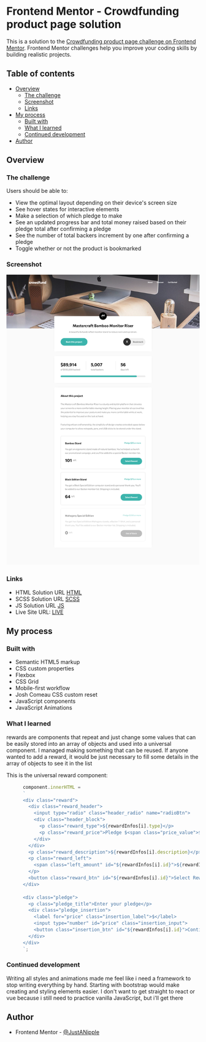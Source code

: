 # Frontend Mentor - Crowdfunding product page solution

This is a solution to the [Crowdfunding product page challenge on Frontend Mentor](https://www.frontendmentor.io/challenges/crowdfunding-product-page-7uvcZe7ZR). Frontend Mentor challenges help you improve your coding skills by building realistic projects. 

## Table of contents

- [Overview](#overview)
  - [The challenge](#the-challenge)
  - [Screenshot](#screenshot)
  - [Links](#links)
- [My process](#my-process)
  - [Built with](#built-with)
  - [What I learned](#what-i-learned)
  - [Continued development](#continued-development)
- [Author](#author)

## Overview

### The challenge

Users should be able to:

- View the optimal layout depending on their device's screen size
- See hover states for interactive elements
- Make a selection of which pledge to make
- See an updated progress bar and total money raised based on their pledge total after confirming a pledge
- See the number of total backers increment by one after confirming a pledge
- Toggle whether or not the product is bookmarked

### Screenshot

![](design/Desktop/screenshot.png)

### Links

- HTML Solution URL [HTML](https://github.com/JustANipple/crowdfunding-product-page/blob/master/index.html)
- SCSS Solution URL [SCSS](https://github.com/JustANipple/crowdfunding-product-page/blob/master/styles/scss/main.scss)
- JS Solution URL [JS](https://github.com/JustANipple/crowdfunding-product-page/tree/master/scripts)
- Live Site URL: [LIVE](https://justanipple.github.io/crowdfunding-product-page/)

## My process

### Built with

- Semantic HTML5 markup
- CSS custom properties
- Flexbox
- CSS Grid
- Mobile-first workflow
- Josh Comeau CSS custom reset
- JavaScript components
- JavaScript Animations

### What I learned

rewards are components that repeat and just change some values that can be easily stored into an array of objects and used into a universal component. I managed making something that can be reused. If anyone wanted to add a reward, it would be just necessary to fill some details in the array of objects to see it in the list

This is the universal reward component:
```js
      component.innerHTML = 
      `
      <div class="reward">
        <div class="reward_header">
          <input type="radio" class="header_radio" name="radioBtn">
          <div class="header_block">
            <p class="reward_type">${rewardInfos[i].type}</p>
            <p class="reward_price">Pledge $<span class="price_value">${rewardInfos[i].price}</span> or more </p>
          </div>
        </div>
        <p class="reward_description">${rewardInfos[i].description}</p>
        <p class="reward_left"> 
          <span class="left_amount" id="${rewardInfos[i].id}">${rewardInfos[i].left}</span> left
        </p>
        <button class="reward_btn" id="${rewardInfos[i].id}">Select Reward</button>
      </div>
  
      <div class="pledge">
        <p class="pledge_title">Enter your pledge</p>
        <div class="pledge_insertion">
          <label for="price" class="insertion_label">$</label>
          <input type="number" id="price" class="insertion_input">
          <button class="insertion_btn" id="${rewardInfos[i].id}">Continue</button>
        </div>
      </div>
      `;
```

### Continued development

Writing all styles and animations made me feel like i need a framework to stop writing everything by hand. Starting with bootstrap would make creating and styling elements easier. I don't want to get straight to react or vue because i still need to practice vanilla JavaScript, but i'll get there

## Author

- Frontend Mentor - [@JustANipple](https://www.frontendmentor.io/profile/JustANipple)